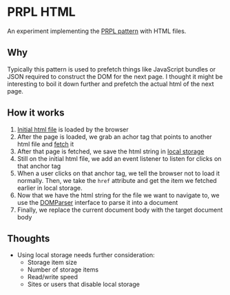 # PRPL HTML
An experiment implementing the [PRPL pattern](https://web.dev/apply-instant-loading-with-prpl/) with HTML files.

## Why
Typically this pattern is used to prefetch things like JavaScript bundles or JSON required to construct the DOM for the next page. I thought it might be interesting to boil it down further and prefetch the actual html of the next page.

## How it works
1. [Initial html file](/index.html) is loaded by the browser
2. After the page is loaded, we grab an achor tag that points to another html file and [fetch](https://developer.mozilla.org/en-US/docs/Web/API/Fetch_API) it
3. After that page is fetched, we save the html string in [local storage](https://developer.mozilla.org/en-US/docs/Web/API/Window/localStorage)
4. Still on the initial html file, we add an event listener to listen for clicks on that anchor tag
5. When a user clicks on that anchor tag, we tell the browser not to load it normally. Then, we take the `href` attribute and get the item we fetched earlier in local storage.
6. Now that we have the html string for the file we want to navigate to, we use the [DOMParser](https://developer.mozilla.org/en-US/docs/Web/API/DOMParser) interface to parse it into a document
7. Finally, we replace the current document body with the target document body

## Thoughts
- Using local storage needs further consideration:
  - Storage item size
  - Number of storage items
  - Read/write speed
  - Sites or users that disable local storage